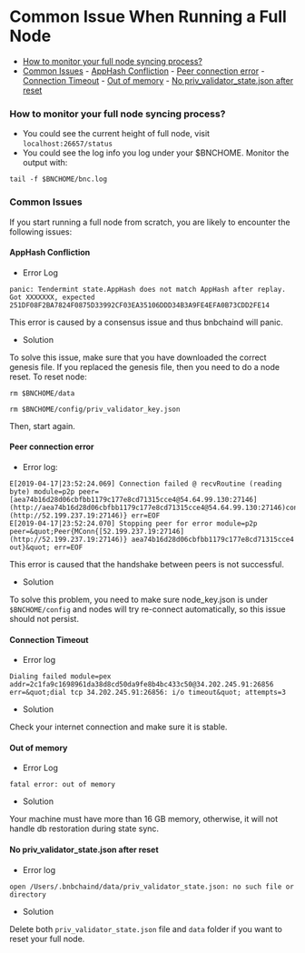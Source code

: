# Common Issue When Running a Full Node

+ [How to monitor your full node syncing process?](#how-to-monitor-your-full-node-syncing-process-)
+ [Common Issues](#common-issues)
      - [AppHash Confliction](#apphash-confliction)
          - [Peer connection error](#peer-connection-error)
          - [Connection Timeout](#connection-timeout)
          - [Out of memory](#out-of-memory)
          - [No priv_validator_state.json after reset](#no-priv-validator-statejson-after-reset)


### How to monitor your full node syncing process?

* You could see the current height of full node, visit `localhost:26657/status`
* You could see the log info you log under your $BNCHOME. Monitor the output with:
```
tail -f $BNCHOME/bnc.log
```
###  Common Issues

If you start running a full node from scratch, you are likely to encounter the following issues:

#### AppHash Confliction

  * Error Log
```
panic: Tendermint state.AppHash does not match AppHash after replay. Got XXXXXXX, expected 251DF08F2BA7824F0875D33992CF03EA35106DDD34B3A9FE4EFA0B73CDD2FE14
```
This error is caused by a consensus issue and thus bnbchaind will panic.

  * Solution

To solve this issue, make sure that you have downloaded the correct genesis file. If you replaced the genesis file, then you need to do a node reset. To reset node:
```
rm $BNCHOME/data

rm $BNCHOME/config/priv_validator_key.json
```
Then, start again.
#### Peer connection error

  * Error log:
```
E[2019-04-17|23:52:24.069] Connection failed @ recvRoutine (reading byte) module=p2p peer=[aea74b16d28d06cbfbb1179c177e8cd71315cce4@54.64.99.130:27146](http://aea74b16d28d06cbfbb1179c177e8cd71315cce4@54.64.99.130:27146)conn=MConn{[52.199.237.19:27146](http://52.199.237.19:27146)} err=EOF
E[2019-04-17|23:52:24.070] Stopping peer for error module=p2p peer=&quot;Peer{MConn{[52.199.237.19:27146](http://52.199.237.19:27146)} aea74b16d28d06cbfbb1179c177e8cd71315cce4 out}&quot; err=EOF
```

This error is caused that the handshake between peers is not successful.

  * Solution

To solve this problem, you need to make sure node_key.json is under `$BNCHOME/config` and nodes will try re-connect automatically, so this issue should not persist.

#### Connection Timeout

  * Error log
```
Dialing failed module=pex addr=2c1fa9c1698961da38d8cd50da9fe8b4bc433c50@34.202.245.91:26856 err=&quot;dial tcp 34.202.245.91:26856: i/o timeout&quot; attempts=3
```
  * Solution

Check your internet connection and make sure it is stable.

#### Out of memory

  * Error Log
```
fatal error: out of memory
```
* Solution

Your machine must have more than 16 GB memory, otherwise, it will not handle db restoration during state sync.

#### No priv_validator_state.json after reset

* Error log
```
open /Users/.bnbchaind/data/priv_validator_state.json: no such file or directory
```
* Solution

Delete both `priv_validator_state.json` file and `data` folder if you want to reset your full node.